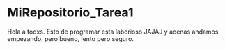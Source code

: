 # MiRepositorio_Tarea1
Hola a todxs. Esto de programar esta laborioso JAJAJ y aoenas andamos empezando, pero bueno, lento pero seguro.
